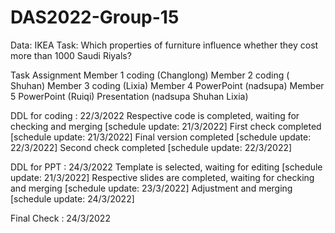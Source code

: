 # DAS2022-Group-15
Data: IKEA
Task: Which properties of furniture influence whether they cost more than 1000 Saudi Riyals?

Task Assignment
Member 1 coding (Changlong)
Member 2 coding ( Shuhan)
Member 3 coding (Lixia)
Member 4 PowerPoint (nadsupa)
Member 5 PowerPoint (Ruiqi)
Presentation (nadsupa Shuhan Lixia)

DDL for coding : 22/3/2022
Respective code is completed, waiting for checking and merging [schedule update: 21/3/2022]
First check completed [schedule update: 21/3/2022]
Final version completed [schedule update: 22/3/2022]
Second check completed [schedule update: 22/3/2022]

DDL for PPT : 24/3/2022
Template is selected, waiting for editing [schedule update: 21/3/2022]
Respective slides are completed, waiting for checking and merging [schedule update: 23/3/2022] Adjustment and merging [schedule update: 24/3/2022]

Final Check : 24/3/2022
